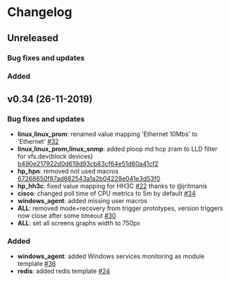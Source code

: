 # Changelog

## Unreleased

### Bug fixes and updates

### Added


## v0.34 (26-11-2019)

### Bug fixes and updates

* **linux,linux_prom**: renamed value mapping 'Ethernet 10Mbs' to 'Ethernet' [#32](https://github.com/v-zhuravlev/zbx_template_pack/pull/32)
* **linux,linux_prom,linux_snmp**: added ploop md hcp zram to LLD filter for vfs.dev(block devices) [b490e217922d0d619d93cb83cf64e51d60a41cf2](https://github.com/v-zhuravlev/zbx_template_pack/commit/b490e217922d0d619d93cb83cf64e51d60a41cf2)
* **hp_hpn**: removed not used macros [67268650f87ad682543a1a2b04228e041e3d53f0](https://github.com/v-zhuravlev/zbx_template_pack/commit/67268650f87ad682543a1a2b04228e041e3d53f0)
* **hp_hh3c**: fixed value mapping for HH3C [#22](https://github.com/v-zhuravlev/zbx_template_pack/pull/22) thanks to @jritmanis
* **cisco**: changed poll time of CPU metrics to 5m by default [#34](https://github.com/v-zhuravlev/zbx_template_pack/pull/34)
* **windows_agent**: added missing user macros
* **ALL**: removed mode=recovery from trigger prototypes, version triggers now close after some timeout [#30](https://github.com/v-zhuravlev/zbx_template_pack/pull/30)
* **ALL**: set all screens graphs width to 750px


### Added

* **windows_agent**: added Windows services monitoring as module template [#36](https://github.com/v-zhuravlev/zbx_template_pack/pull/36)
* **redis**: added redis template [#24](https://github.com/v-zhuravlev/zbx_template_pack/pull/24)
